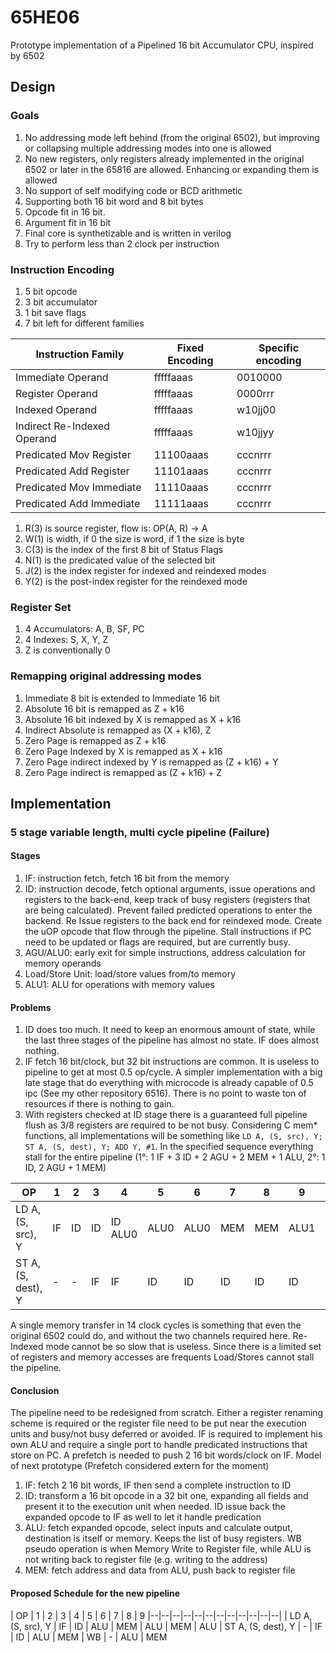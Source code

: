 # 65HE06
Prototype implementation of a Pipelined 16 bit Accumulator CPU, inspired by 6502

## Design
### Goals
1. No addressing mode left behind (from the original 6502), but improving or collapsing multiple addressing modes into one is allowed
2. No new registers, only registers already implemented in the original 6502 or later in the 65816 are allowed. Enhancing or expanding them is allowed
3. No support of self modifying code or BCD arithmetic
4. Supporting both 16 bit word and 8 bit bytes
5. Opcode fit in 16 bit.
6.  Argument fit in 16 bit
7. Final core is synthetizable and is written in verilog
8. Try to perform less than 2 clock per instruction

### Instruction Encoding

1. 5 bit opcode
2. 3 bit accumulator
3. 1 bit save flags
4. 7 bit left for different families

| Instruction Family | Fixed Encoding | Specific encoding |
|--|--| -- |
| Immediate Operand | fffffaaas | 0010000 |
| Register Operand | fffffaaas | 0000rrr |
| Indexed Operand | fffffaaas | w10jj00 |
| Indirect Re-Indexed Operand | fffffaaas | w10jjyy |
| Predicated Mov Register | 11100aaas | cccnrrr |
| Predicated Add Register | 11101aaas | cccnrrr |
| Predicated Mov Immediate| 11110aaas | cccnrrr |
| Predicated Add Immediate| 11111aaas | cccnrrr |

1. R(3) is source register, flow is: OP(A, R) -> A
2. W(1) is width, if 0 the size is word, if 1 the size is byte
3. C(3) is the index of the first 8 bit of Status Flags
4. N(1) is the predicated value of the selected bit
5. J(2) is the index register for indexed and reindexed modes
6. Y(2) is the post-index register for the reindexed mode

### Register Set
1. 4 Accumulators: A, B, SF, PC
2. 4 Indexes: S, X, Y, Z
3. Z is conventionally 0

### Remapping original addressing modes
1. Immediate 8 bit is extended to Immediate 16 bit
2. Absolute 16 bit is remapped as Z + k16
3. Absolute 16 bit indexed by X is remapped as X + k16
4. Indirect Absolute is remapped as (X + k16), Z
5. Zero Page is remapped as Z + k16
6. Zero Page Indexed by X is remapped as X + k16
7. Zero Page indirect indexed by Y is remapped as (Z + k16) + Y
8. Zero Page indirect is remapped as (Z + k16) + Z

## Implementation
### 5 stage variable length, multi cycle pipeline (Failure)
#### Stages
1. IF: instruction fetch, fetch 16 bit from the memory
2. ID: instruction decode, fetch optional arguments, issue operations and registers to the back-end, keep track of busy registers (registers that are being calculated). Prevent failed predicted operations to enter the backend. Re Issue registers to the back end for reindexed mode. Create the uOP opcode that flow through the pipeline. Stall instructions if PC need to be updated or flags are required, but are currently busy.
3. AGU/ALU0: early exit for simple instructions, address calculation for memory operands
4. Load/Store Unit: load/store values from/to memory
5. ALU1: ALU for operations with memory values
#### Problems
1. ID does too much. It need to keep an enormous amount of state, while the last three stages of the pipeline has almost no state. IF does almost nothing.
2. IF fetch 16 bit/clock, but 32 bit instructions are common. It is useless to pipeline to get at most 0.5 op/cycle. A simpler implementation with a big late stage that do everything with microcode is already capable of 0.5 ipc (See my other repository 6516). There is no point to waste ton of resources if there is nothing to gain.
3. With registers checked at ID stage there is a guaranteed full pipeline flush as 3/8 registers are required to be not busy. Considering C mem* functions, all implementations will be something like `LD A, (S, src), Y; ST A, (S, dest), Y; ADD Y, #1`. In the specified sequence everything stall for the entire pipeline  (1°: 1 IF + 3 ID + 2 AGU + 2 MEM + 1 ALU, 2°: 1 ID, 2 AGU + 1 MEM)

| OP | 1 | 2 | 3 | 4 | 5 | 6 | 7 | 8 | 9 | 10 | 11 | 12 | 13 | 14
|--|--|--|--|--|--|--|--|--|--|--|--|--|--|--|
| LD A, (S, src), Y | IF | ID | ID | ID ALU0 | ALU0 | ALU0 | MEM | MEM | ALU1 |
| ST A, (S, dest), Y | - | - | IF | IF | ID | ID | ID | ID | ID | ID |ID ALU0 | ALU0 | ALU0 | MEM

A single memory transfer in 14 clock cycles is something that even the original 6502 could do, and without the two channels required here. Re-Indexed mode cannot be so slow that is useless. Since there is a limited set of registers and memory accesses are frequents Load/Stores cannot stall the pipeline.  

#### Conclusion
The pipeline need to be redesigned from scratch. Either a register renaming scheme is required or the register file need to be put near the execution units and busy/not busy deferred or avoided. IF is required to implement his own ALU and require a single port to handle predicated instructions that store on PC. A prefetch is needed to push 2 16 bit words/clock on IF.
Model of next prototype (Prefetch considered extern for the moment)
1. IF: fetch 2 16 bit words, IF then send a complete instruction to ID
2. ID: transform a 16 bit opcode in a 32 bit one, expanding all fields and present it to the execution unit when needed. ID issue back the expanded opcode to IF as well to let it handle predication
3. ALU: fetch expanded opcode, select inputs and calculate output, destination is itself or memory. Keeps the list of busy registers. WB pseudo operation is when Memory Write to Register file, while ALU is not writing back to register file (e.g. writing to the address)
4. MEM: fetch address and data from ALU, push back to register file



#### Proposed Schedule for the new pipeline

| OP | 1 | 2 | 3 | 4 | 5 | 6 | 7 | 8 | 9
|--|--|--|--|--|--|--|--|--|--|--|--|
| LD A, (S, src), Y | IF | ID | ALU | MEM | ALU | MEM | ALU
| ST A, (S, dest), Y | - | IF | ID | ALU | MEM | WB | - | ALU | MEM

